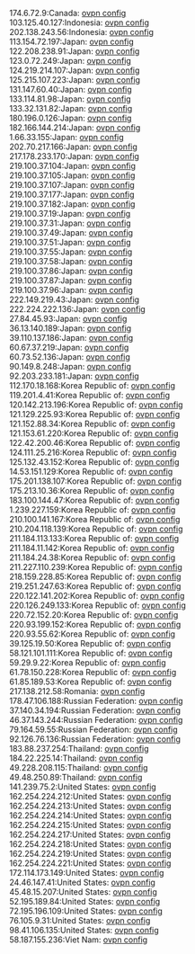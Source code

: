 174.6.72.9:Canada: [ovpn config](vpn/174_6_72_9.ovpn)  
103.125.40.127:Indonesia: [ovpn config](vpn/103_125_40_127.ovpn)  
202.138.243.56:Indonesia: [ovpn config](vpn/202_138_243_56.ovpn)  
113.154.72.197:Japan: [ovpn config](vpn/113_154_72_197.ovpn)  
122.208.238.91:Japan: [ovpn config](vpn/122_208_238_91.ovpn)  
123.0.72.249:Japan: [ovpn config](vpn/123_0_72_249.ovpn)  
124.219.214.107:Japan: [ovpn config](vpn/124_219_214_107.ovpn)  
125.215.107.223:Japan: [ovpn config](vpn/125_215_107_223.ovpn)  
131.147.60.40:Japan: [ovpn config](vpn/131_147_60_40.ovpn)  
133.114.81.98:Japan: [ovpn config](vpn/133_114_81_98.ovpn)  
133.32.131.82:Japan: [ovpn config](vpn/133_32_131_82.ovpn)  
180.196.0.126:Japan: [ovpn config](vpn/180_196_0_126.ovpn)  
182.166.144.214:Japan: [ovpn config](vpn/182_166_144_214.ovpn)  
1.66.33.155:Japan: [ovpn config](vpn/1_66_33_155.ovpn)  
202.70.217.166:Japan: [ovpn config](vpn/202_70_217_166.ovpn)  
217.178.233.170:Japan: [ovpn config](vpn/217_178_233_170.ovpn)  
219.100.37.104:Japan: [ovpn config](vpn/219_100_37_104.ovpn)  
219.100.37.105:Japan: [ovpn config](vpn/219_100_37_105.ovpn)  
219.100.37.107:Japan: [ovpn config](vpn/219_100_37_107.ovpn)  
219.100.37.177:Japan: [ovpn config](vpn/219_100_37_177.ovpn)  
219.100.37.182:Japan: [ovpn config](vpn/219_100_37_182.ovpn)  
219.100.37.19:Japan: [ovpn config](vpn/219_100_37_19.ovpn)  
219.100.37.31:Japan: [ovpn config](vpn/219_100_37_31.ovpn)  
219.100.37.49:Japan: [ovpn config](vpn/219_100_37_49.ovpn)  
219.100.37.51:Japan: [ovpn config](vpn/219_100_37_51.ovpn)  
219.100.37.55:Japan: [ovpn config](vpn/219_100_37_55.ovpn)  
219.100.37.58:Japan: [ovpn config](vpn/219_100_37_58.ovpn)  
219.100.37.86:Japan: [ovpn config](vpn/219_100_37_86.ovpn)  
219.100.37.87:Japan: [ovpn config](vpn/219_100_37_87.ovpn)  
219.100.37.96:Japan: [ovpn config](vpn/219_100_37_96.ovpn)  
222.149.219.43:Japan: [ovpn config](vpn/222_149_219_43.ovpn)  
222.224.222.136:Japan: [ovpn config](vpn/222_224_222_136.ovpn)  
27.84.45.93:Japan: [ovpn config](vpn/27_84_45_93.ovpn)  
36.13.140.189:Japan: [ovpn config](vpn/36_13_140_189.ovpn)  
39.110.137.186:Japan: [ovpn config](vpn/39_110_137_186.ovpn)  
60.67.37.219:Japan: [ovpn config](vpn/60_67_37_219.ovpn)  
60.73.52.136:Japan: [ovpn config](vpn/60_73_52_136.ovpn)  
90.149.8.248:Japan: [ovpn config](vpn/90_149_8_248.ovpn)  
92.203.233.181:Japan: [ovpn config](vpn/92_203_233_181.ovpn)  
112.170.18.168:Korea Republic of: [ovpn config](vpn/112_170_18_168.ovpn)  
119.201.4.41:Korea Republic of: [ovpn config](vpn/119_201_4_41.ovpn)  
120.142.213.196:Korea Republic of: [ovpn config](vpn/120_142_213_196.ovpn)  
121.129.225.93:Korea Republic of: [ovpn config](vpn/121_129_225_93.ovpn)  
121.152.88.34:Korea Republic of: [ovpn config](vpn/121_152_88_34.ovpn)  
121.153.61.220:Korea Republic of: [ovpn config](vpn/121_153_61_220.ovpn)  
122.42.200.46:Korea Republic of: [ovpn config](vpn/122_42_200_46.ovpn)  
124.111.25.216:Korea Republic of: [ovpn config](vpn/124_111_25_216.ovpn)  
125.132.43.152:Korea Republic of: [ovpn config](vpn/125_132_43_152.ovpn)  
14.53.151.129:Korea Republic of: [ovpn config](vpn/14_53_151_129.ovpn)  
175.201.138.107:Korea Republic of: [ovpn config](vpn/175_201_138_107.ovpn)  
175.213.10.36:Korea Republic of: [ovpn config](vpn/175_213_10_36.ovpn)  
183.100.144.47:Korea Republic of: [ovpn config](vpn/183_100_144_47.ovpn)  
1.239.227.159:Korea Republic of: [ovpn config](vpn/1_239_227_159.ovpn)  
210.100.141.167:Korea Republic of: [ovpn config](vpn/210_100_141_167.ovpn)  
210.204.118.139:Korea Republic of: [ovpn config](vpn/210_204_118_139.ovpn)  
211.184.113.133:Korea Republic of: [ovpn config](vpn/211_184_113_133.ovpn)  
211.184.11.142:Korea Republic of: [ovpn config](vpn/211_184_11_142.ovpn)  
211.184.24.38:Korea Republic of: [ovpn config](vpn/211_184_24_38.ovpn)  
211.227.110.239:Korea Republic of: [ovpn config](vpn/211_227_110_239.ovpn)  
218.159.228.85:Korea Republic of: [ovpn config](vpn/218_159_228_85.ovpn)  
219.251.247.63:Korea Republic of: [ovpn config](vpn/219_251_247_63.ovpn)  
220.122.141.202:Korea Republic of: [ovpn config](vpn/220_122_141_202.ovpn)  
220.126.249.133:Korea Republic of: [ovpn config](vpn/220_126_249_133.ovpn)  
220.72.152.20:Korea Republic of: [ovpn config](vpn/220_72_152_20.ovpn)  
220.93.199.152:Korea Republic of: [ovpn config](vpn/220_93_199_152.ovpn)  
220.93.55.62:Korea Republic of: [ovpn config](vpn/220_93_55_62.ovpn)  
39.125.19.50:Korea Republic of: [ovpn config](vpn/39_125_19_50.ovpn)  
58.121.101.111:Korea Republic of: [ovpn config](vpn/58_121_101_111.ovpn)  
59.29.9.22:Korea Republic of: [ovpn config](vpn/59_29_9_22.ovpn)  
61.78.150.228:Korea Republic of: [ovpn config](vpn/61_78_150_228.ovpn)  
61.85.189.53:Korea Republic of: [ovpn config](vpn/61_85_189_53.ovpn)  
217.138.212.58:Romania: [ovpn config](vpn/217_138_212_58.ovpn)  
178.47.106.188:Russian Federation: [ovpn config](vpn/178_47_106_188.ovpn)  
37.140.34.194:Russian Federation: [ovpn config](vpn/37_140_34_194.ovpn)  
46.37.143.244:Russian Federation: [ovpn config](vpn/46_37_143_244.ovpn)  
79.164.59.55:Russian Federation: [ovpn config](vpn/79_164_59_55.ovpn)  
92.126.76.136:Russian Federation: [ovpn config](vpn/92_126_76_136.ovpn)  
183.88.237.254:Thailand: [ovpn config](vpn/183_88_237_254.ovpn)  
184.22.225.14:Thailand: [ovpn config](vpn/184_22_225_14.ovpn)  
49.228.208.115:Thailand: [ovpn config](vpn/49_228_208_115.ovpn)  
49.48.250.89:Thailand: [ovpn config](vpn/49_48_250_89.ovpn)  
141.239.75.2:United States: [ovpn config](vpn/141_239_75_2.ovpn)  
162.254.224.212:United States: [ovpn config](vpn/162_254_224_212.ovpn)  
162.254.224.213:United States: [ovpn config](vpn/162_254_224_213.ovpn)  
162.254.224.214:United States: [ovpn config](vpn/162_254_224_214.ovpn)  
162.254.224.215:United States: [ovpn config](vpn/162_254_224_215.ovpn)  
162.254.224.217:United States: [ovpn config](vpn/162_254_224_217.ovpn)  
162.254.224.218:United States: [ovpn config](vpn/162_254_224_218.ovpn)  
162.254.224.219:United States: [ovpn config](vpn/162_254_224_219.ovpn)  
162.254.224.221:United States: [ovpn config](vpn/162_254_224_221.ovpn)  
172.114.173.149:United States: [ovpn config](vpn/172_114_173_149.ovpn)  
24.46.147.41:United States: [ovpn config](vpn/24_46_147_41.ovpn)  
45.48.15.207:United States: [ovpn config](vpn/45_48_15_207.ovpn)  
52.195.189.84:United States: [ovpn config](vpn/52_195_189_84.ovpn)  
72.195.196.109:United States: [ovpn config](vpn/72_195_196_109.ovpn)  
76.105.9.31:United States: [ovpn config](vpn/76_105_9_31.ovpn)  
98.41.106.135:United States: [ovpn config](vpn/98_41_106_135.ovpn)  
58.187.155.236:Viet Nam: [ovpn config](vpn/58_187_155_236.ovpn)  
